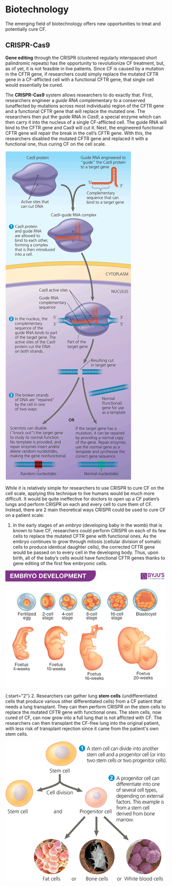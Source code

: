 # Biotechnology

The emerging field of biotechnology offers new opportunities to treat and potentially cure CF.

## CRISPR-Cas9

**Gene editing** through the CRISPR (clustered regularly interspaced short palindromic repeats) has the opportunity to revolutionize CF treatment, but, as of yet, it is not feasible in live patients. Since CF is caused by a mutation in the CFTR gene, if researchers could simply replace the mutated CFTR gene in a CF-afflicted cell with a functional CFTR gene, that single cell would essentially be cured. 

The **CRISPR-Cas9** system allows researchers to do exactly that. First, researchers engineer a _guide RNA_ complementary to a conserved (unaffected by mutations across most individuals) region of the CFTR gene and a functional CFTR gene that will replace the mutated one. The researchers then put the guide RNA in _Cas9_, a special enzyme which can then carry it into the nucleus of a single CF-afflicted cell. The guide RNA will bind to the CFTR gene and Cas9 will cut it. Next, the engineered functional CFTR gene will repair the break in the cell’s CFTR gene. With this, the researchers disabled the mutated CFTR gene and replaced it with a functional one, thus curing CF on the cell scale. 

![Diagram of gene editing using CRISPR-Cas9](img/crispr.png)

While it is relatively simple for researchers to use CRISPR to cure CF on the cell scale, applying this technique to live humans would be much more difficult. It would be quite ineffective for doctors to open up a CF patien’s lungs and perform CRISPR on each and every cell to cure them of CF. Instead, there are 2 main theoretical ways CRISPR could be used to cure CF on a patient scale:

1. In the early stages of an _embryo_ (developing baby in the womb) that is known to have CF, researchers could perform CRISPR on each of its few cells to replace the mutated CFTR gene with functional ones. As the embryo continues to grow through mitosis (cellular division of somatic cells to produce identical daughter cells), the corrected CFTR gene would be passed on to every cell in the developing body. Thus, upon birth, all of the baby’s cells would have functional CFTR genes thanks to gene editing of the first few embryonic cells. 

![Diagram of embryonic development](img/embryo.png)

{:start="2"}
2. Researchers can gather lung **stem cells** (undifferentiated cells that produce various other differentiated cells) from a CF patient that needs a lung transplant. They can then perform CRISPR on the stem cells to replace the mutated CFTR gene with functional ones. The stem cells, now cured of CF, can now grow into a full lung that is not afflicted with CF. The researchers can then transplant the CF-free lung into the original patient, with less risk of transplant rejection since it came from the patient's own stem cells. 

![Diagram of stem cells](img/stem_cell.png)
